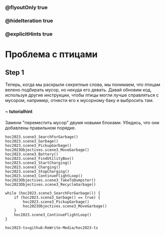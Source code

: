 ### @flyoutOnly true
### @hideIteration true
### @explicitHints true

# Проблема с птицами

## Step 1
Теперь, когда мы раскрыли секретные слова, мы понимаем, что птицам велено подбирать мусор, но некуда его девать. Давай обновим код, используя другие инструкции, чтобы птицы могли лучше справляться с мусором, например, отнести его к мусорному баку и выбросить там.

#### ~ tutorialhint 
Замени "переместить мусор" двумя новыми блоками. Убедись, что они добавлены правильном порядке.

```ghost
hoc2023.scene3_SearchForGarbage()
hoc2023.scene3_Garbage()
hoc2023.scene3_PickupGarbage()
hoc2023Objectives.scene3_MoveGarbage()
hoc2023.scene3_Battery()
hoc2023.scene3_FindUtilityBox()
hoc2023.scene3_StartCharging()
hoc2023.scene3_Charging()
hoc2023.scene3_StopCharging()
hoc2023.scene3_ContinueFlightLoop()
hoc2023Objectives.scene3_TakeToDumpster()
hoc2023Objectives.scene3_RecycleGarbage()
```
```template
while (hoc2023.scene3_SearchForGarbage()) {
    if (hoc2023.scene3_Garbage() == true) {
        hoc2023.scene3_PickupGarbage()
        hoc2023Objectives.scene3_MoveGarbage()
    }
    hoc2023.scene3_ContinueFlightLoop()
}

```

```package
hoc2023-ts=github:ReWrite-Media/hoc2023-ts
```